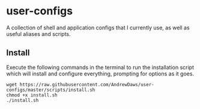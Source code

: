 # user-configs

A collection of shell and application configs that I currently use, as well as useful aliases and scripts.

## Install
Execute the following commands in the terminal to run the installation script which will install and configure everything, prompting for options as it goes.
```
wget https://raw.githubusercontent.com/AndrewDaws/user-configs/master/scripts/install.sh
chmod +x install.sh
./install.sh
```
